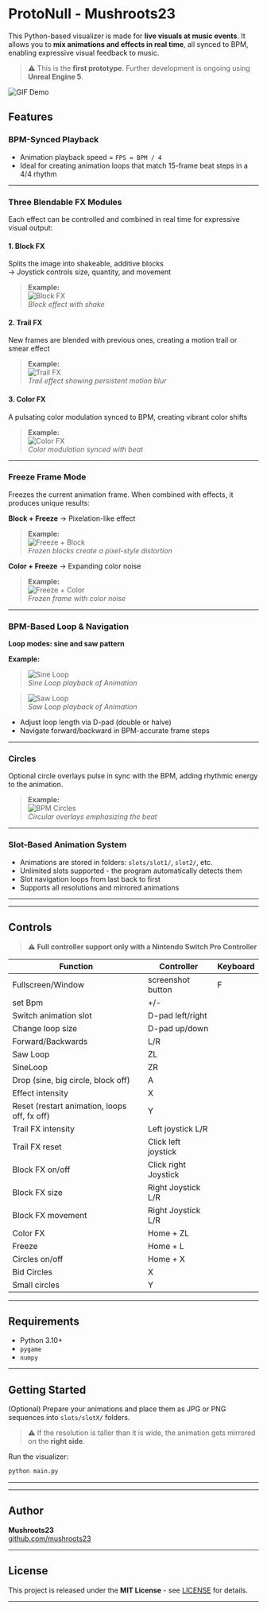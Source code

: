 # ProtoNull - Mushroots23

This Python-based visualizer is made for **live visuals at music events**. It allows you to **mix animations and effects in real time**, all synced to BPM, enabling expressive visual feedback to music.

> ⚠️ This is the **first prototype**. Further development is ongoing using **Unreal Engine 5**.

![GIF Demo](screenshots/demo.gif)


## **Features**

### **BPM-Synced Playback**

- Animation playback speed = `FPS = BPM / 4`
- Ideal for creating animation loops that match 15-frame beat steps in a 4/4 rhythm



---

### **Three Blendable FX Modules**

Each effect can be controlled and combined in real time for expressive visual output:

#### 1. **Block FX**
Splits the image into shakeable, additive blocks  
→ Joystick controls size, quantity, and movement

>**Example:**  
![Block FX](screenshots/fx_block.gif)  
*Block effect with shake*

#### 2. **Trail FX**

New frames are blended with previous ones, creating a motion trail or smear effect

>**Example:**  
![Trail FX](screenshots/fx_trail.gif)  
*Trail effect showing persistent motion blur*

#### 3. **Color FX**
A pulsating color modulation synced to BPM, creating vibrant color shifts

>**Example:**  
![Color FX](screenshots/fx_color.gif)  
*Color modulation synced with beat*

---

### **Freeze Frame Mode**

Freezes the current animation frame. When combined with effects, it produces unique results:

**Block + Freeze** → Pixelation-like effect  
>**Example:**  
![Freeze + Block](screenshots/fx_pixel.gif)  
*Frozen blocks create a pixel-style distortion*

**Color + Freeze** → Expanding color noise  
>**Example:**  
![Freeze + Color](screenshots/fx_colornoise.gif)  
*Frozen frame with color noise*

---

### **BPM-Based Loop & Navigation**

**Loop modes: sine and saw pattern**

   **Example:**  
   >![Sine Loop](screenshots/sine.gif)  
   *Sine Loop playback of Animation*

   >![Saw Loop](screenshots/saw.gif)  
   *Saw Loop playback of Animation*

- Adjust loop length via D-pad (double or halve)
- Navigate forward/backward in BPM-accurate frame steps

---

### **Circles**

Optional circle overlays pulse in sync with the BPM, adding rhythmic energy to the animation.

>**Example:**  
![BPM Circles](screenshots/fx_circles.gif)  
*Circular overlays emphasizing the beat*

---

### Slot-Based Animation System

- Animations are stored in folders: `slots/slot1/`, `slot2/`, etc.
- Unlimited slots supported - the program automatically detects them
- Slot navigation loops from last back to first
- Supports all resolutions and mirrored animations

---
---


## Controls

> ⚠️ **Full controller support only with a Nintendo Switch Pro Controller**


| Function                                      | Controller                              | Keyboard                      |
|-----------------------------------------------|-----------------------------------------|-------------------------------|
| Fullscreen/Window                             | screenshot button                       |F                              |
| set Bpm                                       | +/-                                     |                               |
| Switch animation slot                         | D-pad left/right                        |                               |
| Change loop size                              | D-pad up/down                           |                               |
| Forward/Backwards                             | L/R                                     |                               |
| Saw Loop                                      | ZL                                      |                               |
| SineLoop                                      | ZR                                      |                               |
| Drop (sine, big circle, block off)            | A                                       |                               |
| Effect intensity                              | X                                       |                               |
| Reset (restart animation, loops off, fx off)  | Y                                       |                               |
| Trail FX intensity                            | Left joystick L/R                       |                               |
| Trail FX reset                                | Click left joystick                     |                               |
| Block FX on/off                               | Click right Joystick                    |                               | 
| Block FX size                                 | Right Joystick L/R                      |                               |
| Block FX movement                             | Right Joystick L/R                      |                               |
| Color FX                                      | Home + ZL                               |                               |
| Freeze                                        | Home + L                                |                               |
| Circles on/off                                | Home + X                                |                               |
| Bid Circles                                   | X                                       |                               |
| Small circles                                 | Y                                       |                               |




---

## Requirements

- Python 3.10+
- `pygame`
- `numpy`

---

## **Getting Started**

(Optional) Prepare your animations and place them as JPG or PNG sequences into `slots/slotX/` folders. 
> ⚠️ If the resolution is taller than it is wide, the animation gets mirrored on the **right side**.


Run the visualizer:
   ```bash
   python main.py
   ```
---
---

## Author

**Mushroots23**  
[github.com/mushroots23](https://github.com/mushroots23)

---

## License

This project is released under the **MIT License** - see [LICENSE](LICENSE) for details.

---

